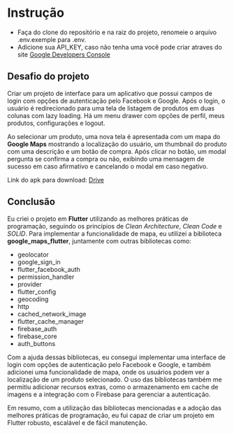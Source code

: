 # Instrução

- Faça do clone do repositório e na raiz do projeto, renomeie o arquivo .env.exemple para .env.
- Adicione sua API_KEY, caso não tenha uma você pode criar atraves do site [Google Developers Console](https://cloud.google.com/?hl=pt-br)

## Desafio do projeto

<p>Criar um projeto de interface para um aplicativo que possui campos de login com opções de autenticação pelo Facebook e Google. Após o login, o usuário é redirecionado para uma tela de listagem de produtos em duas colunas com lazy loading. Há um menu drawer com opções de perfil, meus produtos, configurações e logout.</p>
<p>Ao selecionar um produto, uma nova tela é apresentada com um mapa do <strong>Google Maps</strong> mostrando a localização do usuário, um thumbnail do produto com uma descrição e um botão de compra. Após clicar no botão, um modal pergunta se confirma a compra ou não, exibindo uma mensagem de sucesso em caso afirmativo e cancelando o modal em caso negativo.</p>

Link do apk para download: [Drive](https://drive.google.com/file/d/1y-VCls_Q8aF92b3-GzPy0d-I22e3VNy_/view) 

## Conclusão

<p>Eu criei o projeto em <strong>Flutter</strong> utilizando as melhores práticas de programação, seguindo os princípios de <em>Clean Architecture</em>, <em>Clean Code</em> e <em>SOLID</em>. Para implementar a funcionalidade de mapa, eu utilizei a biblioteca <strong>google_maps_flutter</strong>, juntamente com outras bibliotecas como:</p>
<ul>
  <li>geolocator</li>
  <li>google_sign_in</li>
  <li>flutter_facebook_auth</li>
  <li>permission_handler</li>
  <li>provider</li>
  <li>flutter_config</li>
  <li>geocoding</li>
  <li>http</li>
  <li>cached_network_image</li>
  <li>flutter_cache_manager</li>
  <li>firebase_auth</li>
  <li>firebase_core</li>
  <li>auth_buttons</li>
</ul>
<p>Com a ajuda dessas bibliotecas, eu consegui implementar uma interface de login com opções de autenticação pelo Facebook e Google, e também adicionei uma funcionalidade de mapa, onde os usuários podem ver a localização de um produto selecionado. O uso das bibliotecas também me permitiu adicionar recursos extras, como o armazenamento em cache de imagens e a integração com o Firebase para gerenciar a autenticação.</p>
<p>Em resumo, com a utilização das bibliotecas mencionadas e a adoção das melhores práticas de programação, eu fui capaz de criar um projeto em Flutter robusto, escalável e de fácil manutenção.</p>

